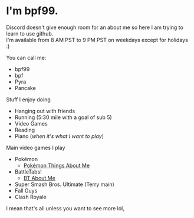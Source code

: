 # I'm bpf99. 

Discord doesn't give enough room for an about me so here I am trying to learn to use github.  
I'm available from 8 AM PST to 9 PM PST on weekdays except for holidays :)

You can call me:
- bpf99
- bpf
- Pyra
- Pancake

Stuff I enjoy doing
- Hanging out with friends
- Running (5:30 mile with a goal of sub 5)
- Video Games
- Reading
- Piano (_when it's what I want to play_)

Main video games I play
- Pokémon
  - [Pokémon Things About Me](https://bpf99.github.io/Pokemon) 
- BattleTabs!
  - [BT About Me](https://bpf99.github.io/Battletabs)
- Super Smash Bros. Ultimate (Terry main)
- Fall Guys
- Clash Royale 

I mean that's all unless you want to see more lol<a href="https://bpf99.github.io/r" style="color: black;">.</a>

